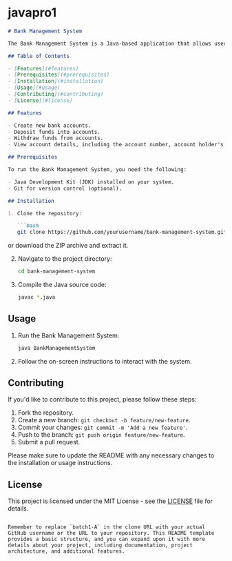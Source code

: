 # javapro1



```markdown
# Bank Management System

The Bank Management System is a Java-based application that allows users to manage their bank accounts. This system provides basic functionalities for creating accounts, depositing funds, withdrawing funds, and viewing account details.

## Table of Contents

- [Features](#features)
- [Prerequisites](#prerequisites)
- [Installation](#installation)
- [Usage](#usage)
- [Contributing](#contributing)
- [License](#license)

## Features

- Create new bank accounts.
- Deposit funds into accounts.
- Withdraw funds from accounts.
- View account details, including the account number, account holder's name, and balance.

## Prerequisites

To run the Bank Management System, you need the following:

- Java Development Kit (JDK) installed on your system.
- Git for version control (optional).

## Installation

1. Clone the repository:

   ```bash
   git clone https://github.com/yourusername/bank-management-system.git
   ```

   or download the ZIP archive and extract it.

2. Navigate to the project directory:

   ```bash
   cd bank-management-system
   ```

3. Compile the Java source code:

   ```bash
   javac *.java
   ```

## Usage

1. Run the Bank Management System:

   ```bash
   java BankManagementSystem
   ```

2. Follow the on-screen instructions to interact with the system.

## Contributing

If you'd like to contribute to this project, please follow these steps:

1. Fork the repository.
2. Create a new branch: `git checkout -b feature/new-feature`.
3. Commit your changes: `git commit -m 'Add a new feature'`.
4. Push to the branch: `git push origin feature/new-feature`.
5. Submit a pull request.

Please make sure to update the README with any necessary changes to the installation or usage instructions.

## License

This project is licensed under the MIT License - see the [LICENSE](LICENSE) file for details.
```

Remember to replace `batch1-A` in the clone URL with your actual GitHub username or the URL to your repository. This README template provides a basic structure, and you can expand upon it with more details about your project, including documentation, project architecture, and additional features.
